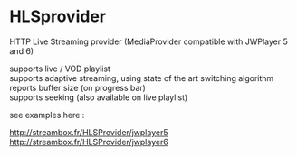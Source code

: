 HLSprovider
===========

HTTP Live Streaming provider (MediaProvider compatible with JWPlayer 5 and 6)

supports live / VOD playlist<br>
supports adaptive streaming, using state of the art switching algorithm<br>
reports buffer size (on progress bar)<br>
supports seeking (also available on live playlist)<br>


see examples here :

http://streambox.fr/HLSProvider/jwplayer5<br>
http://streambox.fr/HLSProvider/jwplayer6
